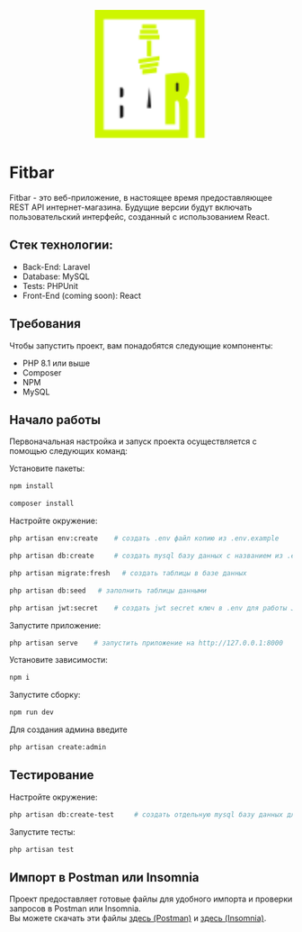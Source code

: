 <p align="center"><a href="https://github.com/bdumitrua/fitbar" target="_blank"><img src="https://github.com/bdumitrua/fitbar/blob/main/public/logo.svg" width="200" alt="Fitbar Logo"></a></p>

# Fitbar

Fitbar - это веб-приложение, в настоящее время предоставляющее REST API интернет-магазина. Будущие версии будут включать пользовательский интерфейс, созданный с использованием React.

## Стек технологии:

-   Back-End: Laravel
-   Database: MySQL
-   Tests: PHPUnit
-   Front-End (coming soon): React

## Требования

Чтобы запустить проект, вам понадобятся следующие компоненты:

-   PHP 8.1 или выше
-   Composer
-   NPM
-   MySQL

## Начало работы

Первоначальная настройка и запуск проекта осуществляется с помощью следующих команд:

Установите пакеты:

```bash
npm install
```

```bash
composer install
```

Настройте окружение:

```bash
php artisan env:create    # создать .env файл копию из .env.example
```

```bash
php artisan db:create     # создать mysql базу данных с названием из .env
```

```bash
php artisan migrate:fresh   # создать таблицы в базе данных
```

```bash
php artisan db:seed   # заполнить таблицы данными
```

```bash
php artisan jwt:secret    # создать jwt secret ключ в .env для работы JWT авторизации
```

Запустите приложение:

```bash
php artisan serve    # запустить приложение на http://127.0.0.1:8000
```

Установите зависимости:

```bash
npm i
```

Запустите сборку:

```bash
npm run dev
```

Для создания админа введите

```bash
php artisan create:admin
```

## Тестирование

Настройте окружение:

```bash
php artisan db:create-test     # создать отдельную mysql базу данных для тестирования
```

Запустите тесты:

```bash
php artisan test
```

## Импорт в Postman или Insomnia

Проект предоставляет готовые файлы для удобного импорта и проверки запросов в Postman или Insomnia. <br>
Вы можете скачать эти файлы [здесь (Postman)](https://github.com/bdumitrua/fitbar/blob/main/Fitbar.postman_collection.json) и [здесь (Insomnia)](https://github.com/bdumitrua/fitbar/blob/main/fitbarInsomnia).
<br>
<br>
<br>
